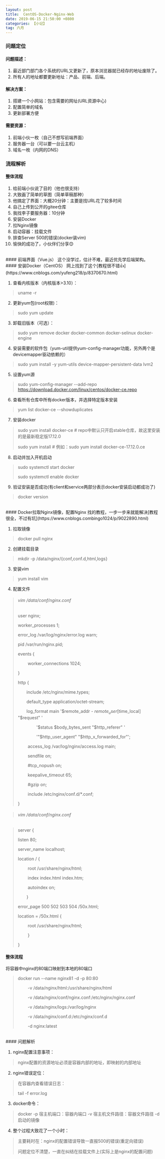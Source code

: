 ```yaml
---
layout: post
title:  CentOS-Docker-Nginx-Web
date: 2019-06-15 21:50:00 +0800
categories: 【小记】
tag: 六月
---
```


### 问题定位

#### 问题描述：
1. 最近部门部门各个系统的URL又更新了，原本浏览器就已经存的地址废除了。
2. 所有人的地址都要更新地址：产品、前端、后端。

#### 解决方案：
1. 搭建一个小网站：包含需要的网址(URL资源中心)
2. 配置简单的域名
3. 更新部署方便

#### 需要资源：
1. 前端小伙一枚（自己不想写前端界面）
2. 服务器一台（可以要一台云主机）
3. 域名一枚（内网的DNS）

### 流程解析

#### 整体流程
1. 给前端小伙说了目的（他也很支持）
2. 大致画了简单的草图（简单草稿那种）
3. 他搞定了界面：大概20分钟：主要是找URL花了较多时间
4. 自己上传到公开的gitee仓库
5. 我找李子要服务器：10分钟
6. 安装Docker
7. 拉Nginx镜像
8. 启动容器：挂载文件
9. 排查Server 500的错误(docker装vim)
10. 愉快的成功了，小伙伴们分享😊

<br/> 
#### 前端界面（Vue.js）
这个没学过，估计不难，最近优先学后端架构。

<br/> 
#### 安装Docker（CentOS）
网上找到了这个[教程很不错👍](https://www.cnblogs.com/yufeng218/p/8370670.html)

1. 查看内核版本（内核版本>3.10）：
> uname -r 

2. 更新yum包(root权限)：
> sudo yum update

3. 卸载旧版本（可选）：
> sudo yum remove docker  docker-common docker-selinux docker-engine

4. 安装需要的软件包（yum-util提供yum-config-manager功能，另外两个是devicemapper驱动依赖的）
> sudo yum install -y yum-utils device-mapper-persistent-data lvm2

5. 设置yum源
> sudo yum-config-manager --add-repo https://download.docker.com/linux/centos/docker-ce.repo

6. 查看所有仓库中所有docker版本，并选择特定版本安装
> yum list docker-ce --showduplicates 

7. 安装docker
> sudo yum install docker-ce  # repo中默认只开启stable仓库，故这里安装的是最新稳定版17.12.0
>
> sudo yum install <FQPN>  # 例如：sudo yum install docker-ce-17.12.0.ce

8. 启动并加入开机启动
> sudo systemctl start docker
>
> sudo systemctl enable docker

9. 验证安装是否成功(有client和service两部分表示docker安装启动都成功了)
> docker version

<br/> 
#### Docker拉取Nginx镜像，配置Nginx
找的教程，一步一步来就能解决[教程很全，不过有坑](https://www.cnblogs.combingo1024/p/9022890.html)

1. 拉取镜像
> docker pull nginx

2. 创建挂载目录
> mkdir -p /data/nginx/{conf,conf.d,html,logs}

3. 安装vim
> yum install vim

4. 配置文件

> ###### vim /data/conf/nginx.conf
>
> user  nginx;
>
> worker_processes  1;
>
> error_log  /var/log/nginx/error.log warn;
>
> pid        /var/run/nginx.pid;
>
> events {
>
> &emsp;&emsp; worker_connections  1024;
>
>}
>
>http {
>
> &emsp;&emsp;include       /etc/nginx/mime.types;
>
> &emsp;&emsp;default_type  application/octet-stream;
>
> &emsp;&emsp;log_format  main  '$remote_addr - $remote_user [$time_local] "$request" '
>
> &emsp;&emsp;&emsp;&emsp; '$status $body_bytes_sent "$http_referer" '
>
> &emsp;&emsp;&emsp;&emsp;  '"$http_user_agent" "$http_x_forwarded_for"';
>
> &emsp;&emsp; access_log  /var/log/nginx/access.log  main;
>
> &emsp;&emsp; sendfile        on;
>
> &emsp;&emsp; #tcp_nopush     on;
>
> &emsp;&emsp; keepalive_timeout  65;
>
> &emsp;&emsp; #gzip  on;
>
> &emsp;&emsp; include /etc/nginx/conf.d/*.conf;
>
> }

> ###### vim /data/conf/nginx.conf

> server {  
>
> listen       80;  
>
> server_name  localhost;  
>
> location / {  
> 
> &emsp;&emsp; root   /usr/share/nginx/html;  
>
> &emsp;&emsp; index  index.html index.htm;  
>
> &emsp;&emsp; autoindex  on;  
>
> &emsp;&emsp;}  
>
> error_page   500 502 503 504  /50x.html;  
> 
> location = /50x.html { 
>
> &emsp;&emsp; root /usr/share/nginx/html; 
>
> &emsp;&emsp; }
> 
> }

#### 整体流程
将容器中nginx的80端口映射到本地的80端口

> docker run --name nginx81 -d -p 80:80 
> 
> &emsp;&emsp; -v /data/nginx/html:/usr/share/nginx/html 
>
> &emsp;&emsp; -v /data/nginx/conf/nginx.conf:/etc/nginx/nginx.conf  
>
> &emsp;&emsp; -v /data/nginx/logs:/var/log/nginx 
> 
> &emsp;&emsp; -v /data/nginx/conf.d:/etc/nginx/conf.d 
> 
> &emsp;&emsp; -d nginx:latest
> 

<br/> 
#### 问题解析 

1. nginx配置注意事项：
> nginx配置的资源地址必须是容器内部的地址，即映射的内部地址

2. nginx错误定位：
> 在容器内查看错误日志：
> 
> tail -f  error.log

3. docker命令：
> docker -p 宿主机端口：容器内端口 -v 宿主机文件路径：容器文件路径 -d 启动的镜像

4. 整个过程大致花了一个小时：
> 主要耗时在：nginx的配置错误导致一直报500的错误(重定向错误)
> 
> 问题定位不清楚，一直在纠结在挂载文件上(实际上是nginx的配置问题)































